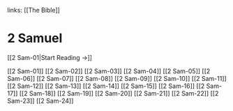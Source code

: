links: [[The Bible]]
# 2 Samuel

[[2 Sam-01|Start Reading →]]

[[2 Sam-01]]
[[2 Sam-02]]
[[2 Sam-03]]
[[2 Sam-04]]
[[2 Sam-05]]
[[2 Sam-06]]
[[2 Sam-07]]
[[2 Sam-08]]
[[2 Sam-09]]
[[2 Sam-10]]
[[2 Sam-11]]
[[2 Sam-12]]
[[2 Sam-13]]
[[2 Sam-14]]
[[2 Sam-15]]
[[2 Sam-16]]
[[2 Sam-17]]
[[2 Sam-18]]
[[2 Sam-19]]
[[2 Sam-20]]
[[2 Sam-21]]
[[2 Sam-22]]
[[2 Sam-23]]
[[2 Sam-24]]